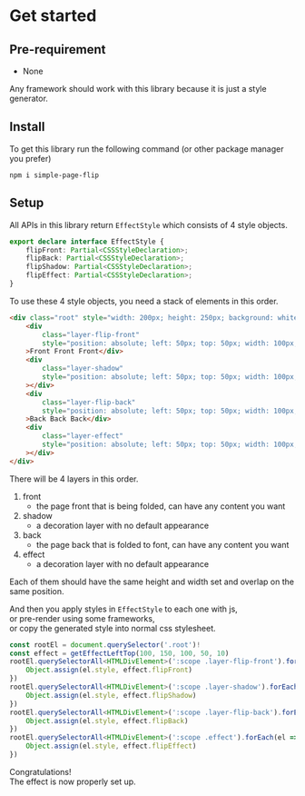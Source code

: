 # Get started

<script setup>
import DemoSetupWithoutStyle from './components/DemoSetupWithoutStyle.vue'
import DemoSetupWithStyle from './components/DemoSetupWithStyle.vue'
</script>

## Pre-requirement

- None

Any framework should work with this library because it is just a style generator.

## Install

To get this library run the following command (or other package manager you prefer)

```
npm i simple-page-flip
```

## Setup

All APIs in this library return `EffectStyle` which consists of 4 style objects.

```typescript
export declare interface EffectStyle {
    flipFront: Partial<CSSStyleDeclaration>;
    flipBack: Partial<CSSStyleDeclaration>;
    flipShadow: Partial<CSSStyleDeclaration>;
    flipEffect: Partial<CSSStyleDeclaration>;
}
```

To use these 4 style objects, you need a stack of elements in this order.

```html
<div class="root" style="width: 200px; height: 250px; background: white; position: relative">
    <div
        class="layer-flip-front"
        style="position: absolute; left: 50px; top: 50px; width: 100px; height: 150px; background: green"
    >Front Front Front</div>
    <div
        class="layer-shadow"
        style="position: absolute; left: 50px; top: 50px; width: 100px; height: 150px"
    ></div>
    <div
        class="layer-flip-back"
        style="position: absolute; left: 50px; top: 50px; width: 100px; height: 150px; background: blue"
    >Back Back Back</div>
    <div
        class="layer-effect"
        style="position: absolute; left: 50px; top: 50px; width: 100px; height: 150px"
    ></div>
</div>
```

There will be 4 layers in this order.

1. front
    - the page front that is being folded, can have any content you want
2. shadow
    - a decoration layer with no default appearance
3. back
    - the page back that is folded to font, can have any content you want
4. effect
    - a decoration layer with no default appearance

Each of them should have the same height and width set and overlap on the same position.

<DemoSetupWithoutStyle/>

And then you apply styles in `EffectStyle` to each one with js,  
or pre-render using some frameworks,  
or copy the generated style into normal css stylesheet.

```typescript
const rootEl = document.querySelector('.root')!
const effect = getEffectLeftTop(100, 150, 100, 50, 10)
rootEl.querySelectorAll<HTMLDivElement>(':scope .layer-flip-front').forEach(el => {
    Object.assign(el.style, effect.flipFront)
})
rootEl.querySelectorAll<HTMLDivElement>(':scope .layer-shadow').forEach(el => {
    Object.assign(el.style, effect.flipShadow)
})
rootEl.querySelectorAll<HTMLDivElement>(':scope .layer-flip-back').forEach(el => {
    Object.assign(el.style, effect.flipBack)
})
rootEl.querySelectorAll<HTMLDivElement>(':scope .effect').forEach(el => {
    Object.assign(el.style, effect.flipEffect)
})
```

<DemoSetupWithStyle/>

Congratulations!  
The effect is now properly set up.
